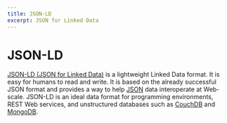 ```yaml
---
title: JSON-LD
excerpt: JSON for Linked Data
---
```


# JSON-LD 

[JSON-LD (JSON for Linked Data)](http://json-ld.org/) is a lightweight Linked Data format. It is easy for humans to read and write. It is based on the already successful JSON format and provides a way to help [JSON](/_glossary/JSON.md) data interoperate at Web-scale. JSON-LD is an ideal data format for programming environments, REST Web services, and unstructured databases such as [CouchDB](/_glossary/COUCHDB.md) and [MongoDB](/_glossary/MONGODB.md). 
